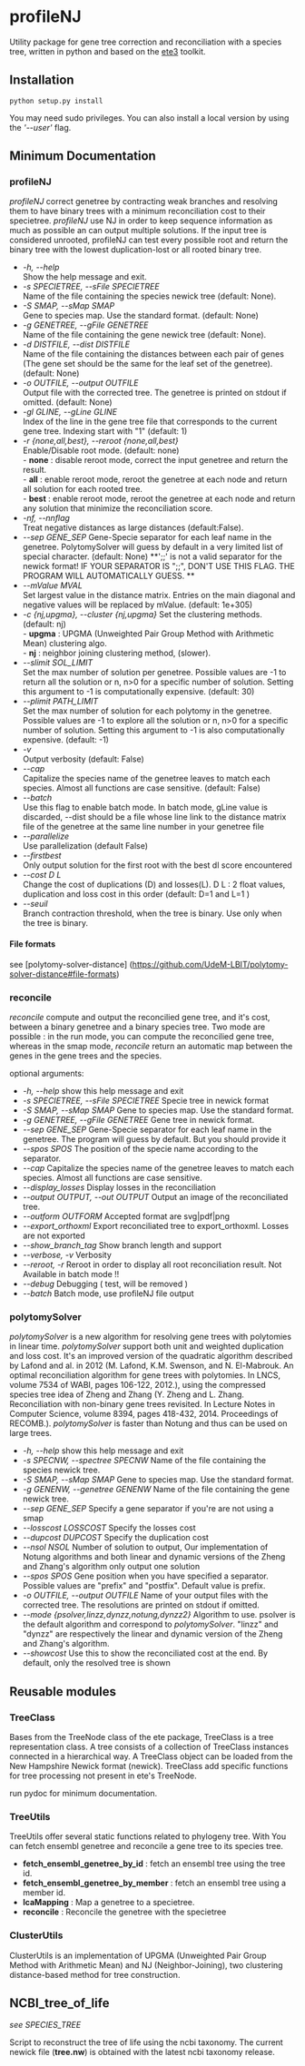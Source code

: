 profileNJ
=======================

Utility package for gene tree correction and reconciliation with a species tree, written in python and based on the [ete3](http://etetoolkit.org/) toolkit.

## Installation 


`python setup.py install`


You may need sudo privileges. You can also install a local version by using the *'--user'* flag. 


## Minimum Documentation

### profileNJ

_profileNJ_ correct genetree by contracting weak branches and resolving them to have binary trees with a minimum reconciliation cost to their specietree. _profileNJ_ use NJ in order to keep sequence information as much as possible an can output multiple solutions. If the input tree is considered unrooted, profileNJ can test every possible root and return the binary tree with the lowest duplication-lost or all rooted binary tree.



+  *-h, --help*            
        Show the help message and exit.
+  *-s SPECIETREE, --sFile SPECIETREE*          
       Name of the file containing the species newick tree (default: None).
+  *-S SMAP, --sMap SMAP*        
        Gene to species map. Use the standard format. (default: None)
+  *-g GENETREE, --gFile GENETREE*              
        Name of the file containing the gene newick tree (default: None).
+  *-d DISTFILE, --dist DISTFILE*       
        Name of the file containing the distances between each pair of genes (The gene set should be the same for the leaf set of the genetree). (default: None)
+  *-o OUTFILE, --output OUTFILE*       
        Output file with the corrected tree. The genetree is printed on stdout if omitted. (default: None)
+  *-gl GLINE, --gLine GLINE*           
        Index of the line in the gene tree file that corresponds to the current gene tree. Indexing start with "1" (default: 1)
+  *-r {none,all,best}, --reroot {none,all,best}*               
        Enable/Disable root mode. (default: none)       
          	- **none** : disable reroot mode, correct the input genetree and return the result.        
          	- **all** : enable reroot mode, reroot the genetree at each node and return all solution for each rooted tree.   
          	- **best** : enable reroot mode, reroot the genetree at each node and return any solution that minimize the reconciliation score.
+  *-nf, --nnflag*         
        Treat negative distances as large distances (default:False).
+  *--sep GENE_SEP*
        Gene-Specie separator for each leaf name in the genetree. PolytomySolver will guess by default in a very limited list of special character. (default: None) 
        **';;' is not a valid separator for the newick format! IF YOUR SEPARATOR IS ";;", DON'T USE THIS FLAG. THE PROGRAM WILL AUTOMATICALLY GUESS. ** 
+  *--mValue MVAL*        
        Set largest value in the distance matrix. Entries on the main diagonal and negative values will be replaced by mValue. (default: 1e+305)
+  *-c {nj,upgma}, --cluster {nj,upgma}*
        Set the clustering methods. (default: nj)       
            - **upgma** : UPGMA (Unweighted Pair Group Method with Arithmetic Mean) clustering algo.    
            - **nj** : neighbor joining clustering method, (slower).
+  *--slimit SOL_LIMIT*    
        Set the max number of solution per genetree. Possible values are -1 to return all the solution or n, n>0 for a specific number of solution.
        Setting this argument to -1 is computationally expensive. (default: 30)
+  *--plimit PATH_LIMIT*   
        Set the max number of solution for each polytomy in the genetree. Possible values are -1 to explore all the solution or n, n>0 for a specific number of  solution.
        Setting this argument to -1 is also computationally expensive. (default: -1)
+  *-v*                    
        Output verbosity (default: False)
+  *--cap*                 
        Capitalize the species name of the genetree leaves to  match each species. Almost all functions are case sensitive. (default: False)
+  *--batch*  
        Use this flag to enable batch mode. In batch mode, gLine value is discarded, --dist should be a file whose line link to the distance matrix file of the genetree at the same line number in your genetree file
+  *--parallelize*  
        Use parallelization (default False)
+  *--firstbest*  
        Only output solution for the first root with the best dl score encountered
+  *--cost D L*  
        Change the cost of duplications (D) and losses(L). 
        D L : 2 float values, duplication and loss cost in this order (default:  D=1 and L=1 )
+  *--seuil*  
        Branch contraction threshold, when the tree is binary. Use only when the tree is binary.


#### File formats
  see [polytomy-solver-distance] (https://github.com/UdeM-LBIT/polytomy-solver-distance#file-formats)


### reconcile

_reconcile_  compute  and output the reconcilied gene tree, and it's cost, between a binary genetree and a binary species tree. Two mode are possible : in the run mode, you can compute the reconcilied gene tree, whereas in the smap mode, _reconcile_ return an automatic map between the genes in the gene trees and the species.

optional arguments:
+  *-h, --help*
        show this help message and exit
+  *-s SPECIETREE, --sFile SPECIETREE*
        Specie tree in newick format
+  *-S SMAP, --sMap SMAP*
        Gene to species map. Use the standard format.
+  *-g GENETREE, --gFile GENETREE*
        Gene tree in newick format.
+  *--sep GENE_SEP*
        Gene-Specie separator for each leaf name in the genetree. The program will guess by default. But you should provide it
+  *--spos SPOS*
        The position of the specie name according to the separator.
+  *--cap*
        Capitalize the species name of the genetree leaves to
        match each species. Almost all functions are case sensitive.
+  *--display_losses*
        Display losses in the reconciliation
+  *--output OUTPUT, --out OUTPUT*
        Output an image of the reconciliated tree.
+  *--outform OUTFORM*
        Accepted format are svg|pdf|png
+  *--export_orthoxml*
        Export reconciliated tree to export_orthoxml. Losses are not exported
+  *--show_branch_tag*
        Show branch length and support
+  *--verbose, -v*
        Verbosity
+  *--reroot, -r*
        Reroot in order to display all root reconciliation
        result. Not Available in batch mode !!
+  *--debug*
        Debugging ( test, will be removed )
+  *--batch*
        Batch mode, use profileNJ file output


### polytomySolver

_polytomySolver_ is a new algorithm for resolving gene trees with polytomies in linear time. _polytomySolver_ support both unit and weighted duplication and loss cost. It's an improved version of the quadratic algorithm described by Lafond and al. in 2012 (M. Lafond, K.M. Swenson, and N. El-Mabrouk. An optimal reconciliation algorithm for gene trees with polytomies. In LNCS, volume 7534 of WABI, pages 106-122, 2012.), using the compressed species tree idea of Zheng and Zhang (Y. Zheng and L. Zhang. Reconciliation with non-binary gene trees revisited. In Lecture Notes in Computer Science, volume 8394, pages 418-432, 2014. Proceedings of RECOMB.). _polytomySolver_ is faster than Notung and thus can be used on large trees.

+  *-h, --help*
        show this help message and exit
+  *-s SPECNW, --spectree SPECNW*
        Name of the file containing the species newick tree.
+  *-S SMAP, --sMap SMAP*
        Gene to species map. Use the standard format.
+  *-g GENENW, --genetree GENENW*
        Name of the file containing the gene newick tree.
+  *--sep GENE_SEP*
        Specify a gene separator if you're are not using a smap
+  *--losscost LOSSCOST*
        Specify the losses cost
+  *--dupcost DUPCOST*
        Specify the duplication cost
+  *--nsol NSOL*
        Number of solution to output, Our implementation of Notung algorithms and both linear and dynamic versions of the Zheng and Zhang's algorithm only output one solution
+  *--spos SPOS*
        Gene position when you have specified a separator. Possible values are "prefix" and "postfix". Default value is prefix.
+  *-o OUTFILE, --output OUTFILE*
        Name of your output files with the corrected tree. The resolutions are printed on stdout if omitted.
+  *--mode {psolver,linzz,dynzz,notung,dynzz2}*
        Algorithm to use. psolver is the default algorithm and correspond to _polytomySolver_. "linzz" and "dynzz" are respectively the linear and dynamic version of the Zheng and Zhang's algorithm. 
+  *--showcost*
        Use this to show the reconciliated cost at the end. By default, only the resolved tree is shown


## Reusable modules

### TreeClass

Bases from the TreeNode class of the ete package, TreeClass is a tree representation class. A tree consists of a collection of TreeClass instances connected in a hierarchical way. A TreeClass object can be loaded from the New Hampshire Newick format (newick).
TreeClass add specific functions for tree processing not present in ete's TreeNode.

run pydoc for minimum documentation.

### TreeUtils 

TreeUtils offer several static functions related to phylogeny tree. With You can fetch ensembl genetree and reconcile a gene tree to its species tree.


+ **fetch_ensembl_genetree_by_id** : fetch an ensembl tree using the tree id.
+ **fetch_ensembl_genetree_by_member** : fetch an ensembl tree using a member id.
+ **lcaMapping** : Map a genetree to a specietree.
+ **reconcile** : Reconcile the genetree with the specietree

### ClusterUtils 

ClusterUtils is an implementation of UPGMA (Unweighted Pair Group Method with Arithmetic Mean) and NJ (Neighbor-Joining), two clustering distance-based method for tree construction.

## NCBI_tree_of_life 

*see SPECIES_TREE*

Script to reconstruct the tree of life using the ncbi taxonomy. The current newick file (**tree.nw**) is obtained with the latest ncbi taxonomy release.
